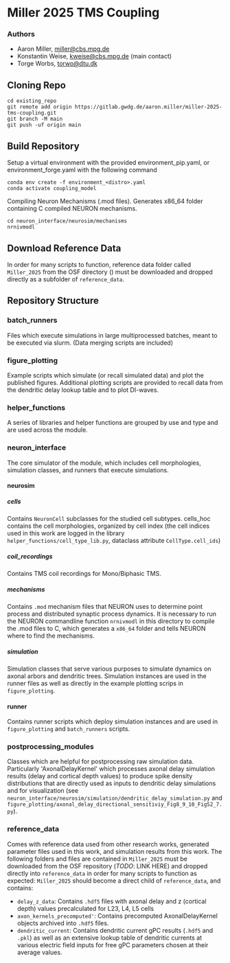 # Miller 2025 TMS Coupling
### Authors
- Aaron Miller, miller@cbs.mpg.de
- Konstantin Weise, kweise@cbs.mpg.de (main contact)
- Torge Worbs, torwo@dtu.dk 

## Cloning Repo
```
cd existing_repo
git remote add origin https://gitlab.gwdg.de/aaron.miller/miller-2025-tms-coupling.git
git branch -M main
git push -uf origin main
```

## Build Repository

Setup a virtual environment with the provided environment_pip.yaml, or environment_forge.yaml with the following command
```
conda env create -f environment_<distro>.yaml
conda activate coupling_model
```

Compiling Neuron Mechanisms (.mod files). Generates x86_64 folder containing C compiled NEURON mechanisms.
```
cd neuron_interface/neurosim/mechanisms
nrnivmodl
```

## Download Reference Data
In order for many scripts to function, reference data folder called `Miller_2025` from the OSF directory () must be
downloaded and dropped directly as a subfolder of `reference_data`.

## Repository Structure

### batch_runners
Files which execute simulations in large multiprocessed batches, meant to be executed via slurm. 
(Data merging scripts are included)

### figure_plotting
Example scripts which simulate (or recall simulated data) and plot the published figures. Additional plotting scripts 
are provided to recall data from the dendritic delay lookup table and to plot DI-waves.

### helper_functions
A series of libraries and helper functions are grouped by use and type and are used across the module.

### neuron_interface
The core simulator of the module, which includes cell morphologies, simulation classes, and runners that execute
simulations. 

#### neurosim
##### cells
Contains `NeuronCell` subclasses for the studied cell subtypes. cells_hoc contains the cell morphologies, organized by 
cell index (the cell indices used in this work are logged in the library `helper_functions/cell_type_lib.py`, dataclass
attribute `CellType.cell_ids`)
##### coil_recordings
Contains TMS coil recordings for Mono/Biphasic TMS.
##### mechanisms
Contains `.mod` mechanism files that NEURON uses to determine point process and distributed synaptic process dynamics. 
It is necessary to run the NEURON commandline function `nrnivmodl` in this directory to compile the .mod files to C, which 
generates a `x86_64` folder and tells NEURON where to find the mechanisms.   
##### simulation
Simulation classes that serve various purposes to simulate dynamics on axonal arbors and dendritic trees. Simulation 
instances are used in the runner files as well as directly in the example plotting scrips in `figure_plotting`.

#### runner
Contains runner scripts which deploy simulation instances and are used in `figure_plotting` and `batch_runners` scripts.

### postprocessing_modules
Classes which are helpful for postprocessing raw simulation data. Particularly 'AxonalDelayKernel' which processes 
axonal delay simulation results (delay and cortical depth values) to produce spike density distributions that are 
directly used as inputs to dendritic delay simulations and for visualization 
(see `neuron_interface/neurosim/simulation/dendritic_delay_simulation.py` and 
`figure_plotting/axonal_delay_directional_sensitiviy_Fig8_9_10_FigS2_7.py`).

### reference_data
Comes with reference data used from other research works, generated parameter files used in this work, and simulation 
results from this work. The following folders and files are contained in `Miller_2025` must be downloaded from the OSF repository (*TODO*: LINK HERE) and dropped directly
into `reference_data` in order for many scripts to function as expected:
`Miller_2025` should become a direct child of `reference_data`, and contains:

- `delay_z_data`: Contains `.hdf5` files with axonal delay and z (cortical depth) values precalculated for L23, L4, L5 cells
- `axon_kernels_precomputed'`: Contains precomputed AxonalDelayKernel objects archived into `.hdf5` files.
- `dendritic_current`: Contains dendritic current gPC results (`.hdf5` and `.pkl`) as well as an extensive lookup table of dendritic currents at various electric field inputs for free gPC parameters chosen at their average values.

